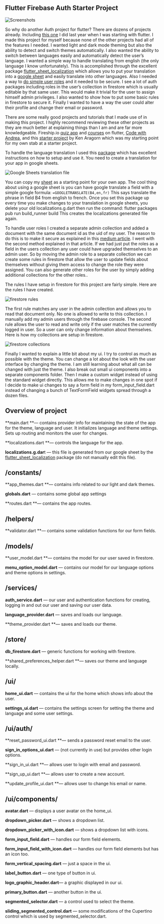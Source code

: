 ## Flutter Firebase Auth Starter Project

![Screenshots](https://cdn-images-1.medium.com/max/4776/1*wOmpyN5Poy2Y7u4NMmpj9g.png)

So why do another Auth project for flutter? There are dozens of projects already. Including [this one](https://medium.com/@jeffmcmorris/flutter-auth-with-firebase-example-96b64375fff3) I did last year when I was starting with flutter. I made this project for myself because none of the other projects had all of the features I needed. I wanted light and dark mode theming but also the ability to detect and switch themes automatically. I also wanted the ability to switch between languages easily and automatically detect the user’s language. I wanted a simple way to handle translating from english (the only language I know unfortunately). This is accomplished through the excellent package [flutter_sheet_localization](https://github.com/aloisdeniel/flutter_sheet_localization) which allows you to put your translation into a [google sheet](https://docs.google.com/spreadsheets/d/1oS7iJ6ocrZBA53SxRfKF0CG9HAaXeKtzvsTBhgG4Zzk/edit#gid=0) and easily translate into other languages. Also I needed a way to [do simple user roles](https://medium.com/firebase-developers/patterns-for-security-with-firebase-group-based-permissions-for-cloud-firestore-72859cdec8f6) and it needed to be secure. I see a lot of auth packages including roles in the user’s collection in firestore which is usually editable by that same user. This would make it trivial for the user to assign himself admin privileges. I also wanted to show how to put some basic rules in firestore to secure it. Finally I wanted to have a way the user could alter their profile and change their email or password.

There are some really good projects and tutorials that I made use of in making this project. I highly recommend reviewing these other projects as they are much better at explaining things than I am and are far more knowledgeable. Fireship.io [quiz app](https://github.com/fireship-io/flutter-firebase-quizapp-course) and [courses](http://fireship.io) on flutter, [Code with Andrea](https://codewithandrea.com/), and this [starter project](https://github.com/KenAragorn/create_flutter_provider_app) by Ken Aragorn which was my starting point for my own stab at a starter project.

To handle the language translation I used this [package](https://github.com/aloisdeniel/flutter_sheet_localization) which has excellent instructions on how to setup and use it. You need to create a translation for your app in google sheets.

![Google Sheets translation file](https://cdn-images-1.medium.com/max/2000/1*7ltKsU-Tmn418km0gGDftA.png)

You can copy my [sheet](https://docs.google.com/spreadsheets/d/1oS7iJ6ocrZBA53SxRfKF0CG9HAaXeKtzvsTBhgG4Zzk/edit#gid=0) as a starting point for your own app. The cool thing about using a google sheet is you can have google translate a field with a simple google formula: `=GOOGLETRANSLATE(B4,en,fr)` This says translate the phrase in field B4 from english to french. Once you set this package up every time you make changes to your translation in google sheets, you delete your old localizations.g.dart then run the command: flutter packages pub run build_runner build This creates the localizations generated file again.

To handle user roles I created a separate admin collection and added a document with the same document id as the uid of my user. The reason to do this is to make it secure as explained in this [medium article](https://medium.com/firebase-developers/patterns-for-security-with-firebase-group-based-permissions-for-cloud-firestore-72859cdec8f6). I went with the second method explained in that article. If we had just put the roles as a field in the users collection any user could have upgraded themselves to an admin user. So by moving the admin role to a separate collection we can create some rules in firestore that allow the user to update fields about themselves without giving them access to change the role they were assigned. You can also generate other roles for the user by simply adding additional collections for the other roles..

The rules I have setup in firestore for this project are fairly simple. Here are the rules I have created.

![firestore rules](https://cdn-images-1.medium.com/max/2000/1*fug6buAigKDnzzXXxvAgMg.png)

The first rule matches any user in the admin collection and allows you to read that document only. No one is allowed to write to this collection. I manually add my admin users through the firebase console. The second rule allows the user to read and write only if the user matches the currently logged in user. So a user can only change information about themselves. Here is how my collections are setup in firestore.

![firestore collections](https://cdn-images-1.medium.com/max/2060/1*7xKVCWZggfwr7Y8KLs6z6g.png)

Finally I wanted to explain a little bit about my ui. I try to control as much as possible with the theme. You can change a lot about the look with the user interface by changing the theme. I am still learning about what all can be changed with just the theme. I also break out small ui components into a separate components folder. Then I make a custom widget instead of using the standard widget directly. This allows me to make changes in one spot if I decide to make ui changes to say a form field in my form_input_field.dart instead of changing a bunch of TextFormField widgets spread through a dozen files.

## **Overview of project**

**main.dart **— contains provider info for maintaining the state of the app for the theme, language and user. It initializes language and theme settings. Sets up routing and monitors the user for changes.

**localizations.dart **— controls the language for the app.

**localizations.g.dar**t — this file is generated from our google sheet by the [flutter_sheet_localization](https://github.com/aloisdeniel/flutter_sheet_localization) package (do not manually edit this file).

## **/constants/**

**app_themes.dart **— contains info related to our light and dark themes.

**globals.dart** — contains some global app settings

**routes.dart **— contains the app routes.

## /helpers/

**validator.dart **— contains some validation functions for our form fields.

## /models/

**user_model.dart **— contains the model for our user saved in firestore.

**menu_option_model.dart** — contains our model for our language options and theme options in settings.

## /services/

**auth_service.dart** — our user and authentication functions for creating, logging in and out our user and saving our user data.

**language_provider.dart** — saves and loads our language.

**theme_provider.dart **— saves and loads our theme.

## /store/

**db_firestore.dart** — generic functions for working with firestore.

**shared_preferences_helper.dart **— saves our theme and language locally.

## /ui/

**home_ui.dart** — contains the ui for the home which shows info about the user.

**settings_ui.dart** — contains the settings screen for setting the theme and language and some user settings.

## /ui/auth/

**reset_password_ui.dart **— sends a password reset email to the user.

**sign_in_options_ui.dart** — (not currently in use) but provides other login options.

**sign_in_ui.dart **— allows user to login with email and password.

**sign_up_ui.dart **— allows user to create a new account.

**update_profile_ui.dart **— allows user to change his email or name.

## /ui/components/

**avatar.dart** — displays a user avatar on the home_ui.

**dropdown_picker.dart** — shows a dropdown list.

**dropdown_picker_with_icon.dart** — shows a dropdown list with icons.

**form_input_field.dart** — handles our form field elements.

**form_input_field_with_icon.dart** — handles our form field elements but has an icon too.

**form_vertical_spacing.dart** — just a space in the ui.

**label_button.dart** — one type of button in ui.

**logo_graphic_header.dart**— a graphic displayed in our ui.

**primary_button.dart** — another button in the ui.

**segmented_selector.dart** — a control used to select the theme.

**sliding_segmented_control.dart** — some modifications of the Cupertino control which is used by segmented_selector.dart.
